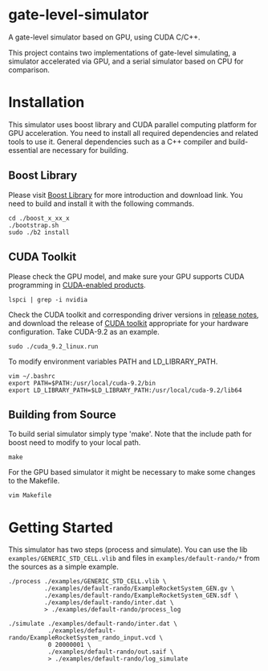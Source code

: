 # gate-level-simulator
A gate-level simulator based on GPU, using CUDA C/C++.  

This project contains two implementations of gate-level simulating, a simulator accelerated via GPU, and a serial simulator based on CPU for comparison. 
# Installation
This simulator uses boost library and CUDA parallel computing platform for GPU acceleration. You need to install all required dependencies and related tools to use it. 
General dependencies such as a C++ compiler and build-essential are necessary for building. 
## Boost Library  
Please visit [Boost Library](https://www.boost.org/) for more introduction and download link. You need to build and install it with the following commands.  
```
cd ./boost_x_xx_x  
./bootstrap.sh  
sudo ./b2 install
```  
## CUDA Toolkit  
Please check the GPU model, and make sure your GPU supports CUDA programming in [CUDA-enabled products](https://developer.nvidia.com/cuda-gpus).  
```
lspci | grep -i nvidia  
```  
Check the CUDA toolkit and corresponding driver versions in [release notes](https://docs.nvidia.com/cuda/cuda-toolkit-release-notes/index.html), 
and download the release of [CUDA toolkit](https://developer.nvidia.com/cuda-toolkit) appropriate for your hardware configuration. Take CUDA-9.2 as an example. 
```
sudo ./cuda_9.2_linux.run  
```  
To modify environment variables PATH and LD_LIBRARY_PATH.  
```
vim ~/.bashrc  
export PATH=$PATH:/usr/local/cuda-9.2/bin  
export LD_LIBRARY_PATH=$LD_LIBRARY_PATH:/usr/local/cuda-9.2/lib64  
```  
## Building from Source  
To build serial simulator simply type 'make'. Note that the include path for boost need to modify to your local path.  
```
make
```
For the GPU based simulator it might be necessary to make some changes to the Makefile.  
```
vim Makefile  
```  
# Getting Started  
This simulator has two steps (process and simulate). You can use the lib `examples/GENERIC_STD_CELL.vlib` and files in `examples/default-rando/*` from the sources as a simple example.  
```  
./process ./examples/GENERIC_STD_CELL.vlib \
          ./examples/default-rando/ExampleRocketSystem_GEN.gv \
          ./examples/default-rando/ExampleRocketSystem_GEN.sdf \
          ./examples/default-rando/inter.dat \
          > ./examples/default-rando/process_log  
          
./simulate ./examples/default-rando/inter.dat \
           ./examples/default-rando/ExampleRocketSystem_rando_input.vcd \
           0 20000001 \
           ./examples/default-rando/out.saif \
           > ./examples/default-rando/log_simulate
